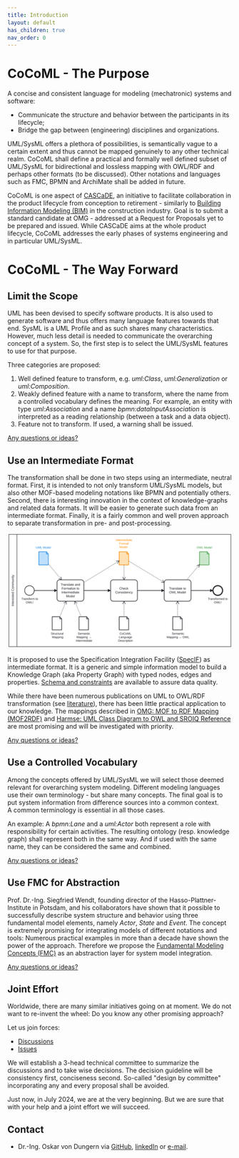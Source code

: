 ```yaml
---
title: Introduction
layout: default
has_children: true
nav_order: 0
---
```


<!-- templates <a href="" target="_blank"></a> <img class="my-align-right size-60" src="./assets/images/Home/" alt="" /> -->

# CoCoML - The Purpose

A concise and consistent language for modeling (mechatronic) systems and software: 
- Communicate the structure and behavior between the participants in its lifecycle;
- Bridge the gap between (engineering) disciplines and organizations.

UML/SysML offers a plethora of possibilities, is semantically vague to a certain extent and thus cannot be mapped genuinely to any other technical realm. 
CoCoML shall define a practical and formally well defined subset of UML/SysML for bidirectional and lossless mapping with OWL/RDF and perhaps other formats (to be discussed). 
Other notations and languages such as FMC, BPMN and ArchiMate shall be added in future.

CoCoML is one aspect of <a href="https://github.com/GfSE/CASCaDE-Layered-Ontology" target="_blank">CASCaDE</a>, 
an initiative to facilitate collaboration in the product lifecycle from conception to retirement - similarly to 
<a href="https://en.wikipedia.org/wiki/Building_information_modeling" target="_blank">Building Information Modeling (BIM)</a> in the construction industry. 
Goal is to submit a standard candidate at OMG - addressed at a Request for Proposals yet to be prepared and issued. 
While CASCaDE aims at the whole product lifecycle, CoCoML addresses the early phases of systems engineering and in particular UML/SysML.

<!--<details markdown="block">
<summary>... read more</summary>

This is content inside a `<details>` dropdown.

</details>-->

# CoCoML - The Way Forward

## Limit the Scope

UML has been devised to specify software products. It is also used to generate software and thus offers many language features towards that end.
SysML is a UML Profile and as such shares many characteristics.
However, much less detail is needed to communicate the overarching concept of a system. 
So, the first step is to select the UML/SysML features to use for that purpose. 

Three categories are proposed:
1. Well defined feature to transform, e.g. _uml:Class_, _uml:Generalization_ or _uml:Composition_.
2. Weakly defined feature with a name to transform, where the name from a controlled vocabulary defines the meaning. 
For example, an entity with type _uml:Association_ and a name _bpmn:dataInputAssociation_ 
is interpreted as a reading relationship (between a task and a data object).
3. Feature not to transform. If used, a warning shall be issued. 

<a href="https://github.com/GfSE/CoCoML/discussions/7" target="_blank">Any questions or ideas?</a>

## Use an Intermediate Format

The transformation shall be done in two steps using an intermediate, neutral format. 
First, it is intended to not only transform UML/SysML models, but also other MOF-based modeling notations like BPMN
and potentially others.
Second, there is interesting innovation in the context of knowledge-graphs and related data formats. It will be easier 
to generate such data from an intermediate format.
Finally, it is a fairly common and well proven approach to separate transformation in pre- and post-processing.

<img src="./assets/images/CoCoML-Development.svg" alt="" />

It is proposed to use the Specification Integration Facility ([SpecIF](https://specif.de)) as intermediate format.
It is a generic and simple information model to build a Knowledge Graph (aka Property Graph) with typed nodes, edges and properties.
[Schema and constraints](https://github.com/GfSE/SpecIF-Schema) are available to assure data quality.

While there have been numerous publications on UML to OWL/RDF transformation (see <a href="./literature" target="_blank">literature</a>), 
there has been little practical application to our knowledge. The mappings described in 
<a href="https://www.omg.org/spec/MOF2RDF/" target="_blank">OMG: MOF to RDF Mapping (MOF2RDF)</a> and
<a href="https://henrietteharmse.com/wp-content/uploads/2017/11/uml-class-diagram-to-owl-and-sroiq-reference.pdf" target="_blank">Harmse: UML Class Diagram to OWL and SROIQ Reference</a>
are most promising and will be investigated with priority.

<a href="https://github.com/GfSE/CoCoML/discussions/4" target="_blank">Any questions or ideas?</a>

## Use a Controlled Vocabulary

Among the concepts offered by UML/SysML we will select those deemed relevant for overarching system modeling.
Different modeling languages use their own terminology - but share many concepts. 
The final goal is to put system information from difference sources into a common context.  
A common terminology is essential in all those cases.

An example: A _bpmn:Lane_ and a _uml:Actor_ both represent a role with responsibility for certain activities.
The resulting ontology (resp. knowledge graph) shall represent both in the same way. 
And if used with the same name, they can be considered the same and combined.

<a href="https://github.com/GfSE/CoCoML/discussions/6" target="_blank">Any questions or ideas?</a>

## Use FMC for Abstraction

Prof. Dr.-Ing. Siegfried Wendt, founding director of the Hasso-Plattner-Institute in Potsdam, and his collaborators have shown 
that it possible to successfully describe system structure and behavior using three fundamental model elements, namely _Actor_, _State_ and _Event_. 
The concept is extremely promising for integrating models of different notations and tools: Numerous practical examples in more than a decade have shown the power of the approach. 
Therefore we propose the <a href="http://fmc-modeling.org/" target="_blank">Fundamental Modeling Concepts (FMC)</a> as an abstraction layer for system model integration.

<!--<details markdown="block">
<summary>... read more</summary>

This is content inside a `<details>` dropdown.

</details>-->

<a href="https://github.com/GfSE/CoCoML/discussions/3" target="_blank">Any questions or ideas?</a>


## Joint Effort

Worldwide, there are many similar initiatives going on at moment. We do not want to re-invent the wheel: Do you know any other promising approach?

Let us join forces:
- <a href="https://github.com/GfSE/CoCoML/discussions" target="_blank">Discussions</a>
- <a href="https://github.com/GfSE/CoCoML/issues" target="_blank">Issues</a>

We will establish a 3-head technical committee to summarize the discussions and to take wise decisions.
The decision guideline will be consistency first, conciseness second. So-called "design by committee" incorporating any and every proposal shall be avoided.

Just now, in July 2024, we are at the very beginning. But we are sure that with your help and a joint effort we will succeed.

## Contact
- Dr.-Ing. Oskar von Dungern via <a href="https://github.com/odungern" target="_blank">GitHub</a>, <a href="https://www.linkedin.com/in/odungern/" target="_blank">linkedIn</a> or [e-mail](mailto:oskar.dungern@gfse.org).

